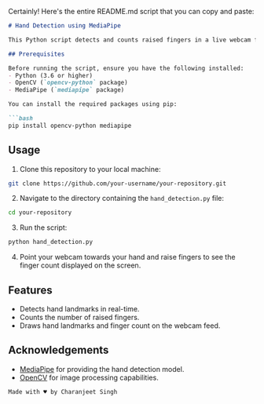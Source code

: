 Certainly! Here's the entire README.md script that you can copy and paste:

```markdown
# Hand Detection using MediaPipe

This Python script detects and counts raised fingers in a live webcam feed using the MediaPipe library. It utilizes computer vision techniques to analyze hand landmarks and determine the number of fingers raised.

## Prerequisites

Before running the script, ensure you have the following installed:
- Python (3.6 or higher)
- OpenCV (`opencv-python` package)
- MediaPipe (`mediapipe` package)

You can install the required packages using pip:

```bash
pip install opencv-python mediapipe
```

## Usage

1. Clone this repository to your local machine:

```bash
git clone https://github.com/your-username/your-repository.git
```

2. Navigate to the directory containing the `hand_detection.py` file:

```bash
cd your-repository
```

3. Run the script:

```bash
python hand_detection.py
```

4. Point your webcam towards your hand and raise fingers to see the finger count displayed on the screen.

## Features

- Detects hand landmarks in real-time.
- Counts the number of raised fingers.
- Draws hand landmarks and finger count on the webcam feed.

## Acknowledgements

- [MediaPipe](https://google.github.io/mediapipe/) for providing the hand detection model.
- [OpenCV](https://opencv.org/) for image processing capabilities.
```
Made with ♥ by Charanjeet Singh
